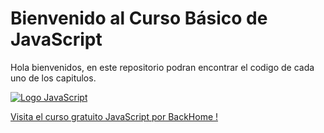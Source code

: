 <h1>Bienvenido al Curso Básico de JavaScript</h1>
<p> Hola bienvenidos, en este repositorio podran encontrar el codigo de cada uno de los capitulos. </p> 
<a href="https://brandonaxellruiz.ml/Curso/Curso-Basico-de-JavaScript">
<img src="https://brandonaxellruiz.ml/images/Best_Javascript_framework1.jpg" alt="Logo JavaScript"> 
<p>Visita el curso gratuito JavaScript por BackHome !</p></a>
